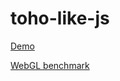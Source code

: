 toho-like-js
============
[Demo](http://takahirox.github.io/toho-like-js/index.html)

[WebGL benchmark](http://takahirox.github.io/toho-like-js/webgl_test.html)
